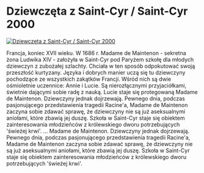 Dziewczęta z Saint-Cyr / Saint-Cyr 2000 
=============
[![Dziewczęta z Saint-Cyr / Saint-Cyr 2000 ](http://vidos.pl/images/player.gif)](http://vidos.pl/dziewczeta-z-saint-cyr-saint-cyr-2000)

 Francja, koniec XVII wieku. W 1686 r. Madame de Maintenon - sekretna żona Ludwika XIV - założyła w Saint-Cyr pod Paryżem szkołę dla młodych dziewczyn z zubożałej szlachty. Chciała w ten sposób odpokutować swoją przeszłość kurtyzany. Języka i dobrych manier uczą się tu dziewczyny pochodzące ze wszystkich zakątków Francji. Wśród nich są dwie ośmioletnie uczennice: Annie i Lucie. Są nierozłącznymi przyjaciółkami, świetnie dającymi sobie radę z nauką. Lucie staje się protegowaną Madame de Maintenon. Dziewczyny jednak dojrzewają. Pewnego dnia, podczas pasjonującego przedstawienia tragedii Racine'a, Madame de Maintenon zaczyna sobie zdawać sprawę, że dziewczyny nie są już aseksualnymi aniołami, które zbawią jej duszę. Szkoła w Saint-Cyr staje się obiektem zainteresowania młodzieńców z królewskiego dworu potrzebujących 'świeżej krwi'.   ... Madame de Maintenon. Dziewczyny jednak dojrzewają. Pewnego dnia, podczas pasjonującego przedstawienia tragedii Racine'a, Madame de Maintenon zaczyna sobie zdawać sprawę, że dziewczyny nie są już aseksualnymi aniołami, które zbawią jej duszę. Szkoła w Saint-Cyr staje się obiektem zainteresowania młodzieńców z królewskiego dworu potrzebujących 'świeżej krwi'.
